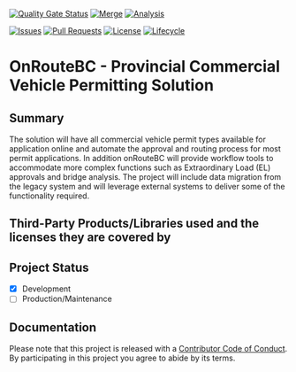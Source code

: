 [![Quality Gate Status](https://sonarcloud.io/api/project_badges/measure?project=bcgov_onroutebc&metric=alert_status)](https://sonarcloud.io/summary/new_code?id=bcgov_onroutebc)
[![Merge](https://github.com/bcgov/onroutebc/actions/workflows/merge-main.yml/badge.svg)](https://github.com/bcgov/onroutebc/actions/workflows/merge.yml)
[![Analysis](https://github.com/bcgov/onroutebc/actions/workflows/unit-tests.yml/badge.svg)](https://github.com/bcgov/onroutebc/actions/workflows/analysis.yml)

[![Issues](https://img.shields.io/github/issues/bcgov/onroutebc)](/../../issues)
[![Pull Requests](https://img.shields.io/github/issues-pr/bcgov/onroutebc)](/../../pulls)
[![License](https://img.shields.io/github/license/bcgov/onroutebc.svg)](/LICENSE)
[![Lifecycle](https://img.shields.io/badge/Lifecycle-Experimental-339999)](https://github.com/bcgov/repomountie/blob/master/doc/lifecycle-badges.md)

# OnRouteBC - Provincial Commercial Vehicle Permitting Solution

## Summary

The solution will have all commercial vehicle permit types available for application online and automate the approval and routing process for most permit applications. In addition onRouteBC will provide workflow tools to accommodate more complex functions such as Extraordinary Load (EL) approvals and bridge analysis. The project will include data migration from the legacy system and will leverage external systems to deliver some of the functionality required.

## Third-Party Products/Libraries used and the licenses they are covered by

## Project Status
- [x] Development
- [ ] Production/Maintenance

## Documentation
<!--- Point to another readme or create a GitHub Pages (https://guides.github.com/features/pages/) --->

Please note that this project is released with a [Contributor Code of Conduct](./CODE_OF_CONDUCT.md). 
By participating in this project you agree to abide by its terms.
